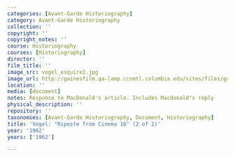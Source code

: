 ```yaml
---
categories: [Avant-Garde Historiography]
category: Avant-Garde Historiography
collection: ''
copyright: ''
copyright_notes: ''
course: Historiography
courses: [Historiography]
director: ''
film_title: ''
image_src: vogel_esquire2.jpg
image_url: http://gainesfilm.qa-lamp.ccnmtl.columbia.edu/sites/files/gainesfilm/images/vogel_esquire2.jpg
location: ''
media: [document]
notes: Response to MacDonald's article. Includes Macdonald's reply
physical_description: ''
repository: ''
taxonomies: [Avant-Garde Historiography, Document, Historiography]
title: 'Vogel: "Riposte from Cinema 16" (2 of 2)'
year: '1962'
years: ['1962']

---
```

